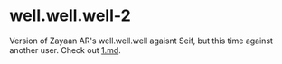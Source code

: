 # well.well.well-2
Version of Zayaan AR's well.well.well agaisnt Seif, but this time against another user.
Check out [1.md](1.md).